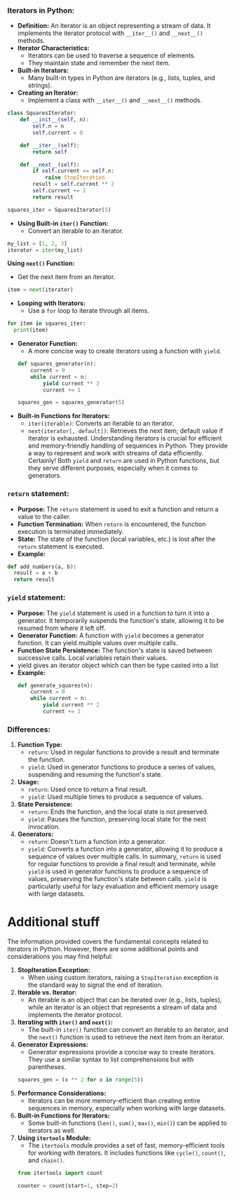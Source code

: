 ### Iterators in Python:

- **Definition:** An iterator is an object representing a stream of data. It implements the iterator protocol with `__iter__()` and `__next__()` methods.
- **Iterator Characteristics:**
  - Iterators can be used to traverse a sequence of elements.
  - They maintain state and remember the next item.
- **Built-in Iterators:**
  - Many built-in types in Python are iterators (e.g., lists, tuples, and strings).
- **Creating an Iterator:**
  - Implement a class with `__iter__()` and `__next__()` methods.
```python
class SquaresIterator:
    def __init__(self, n):
        self.n = n
        self.current = 0

    def __iter__(self):
        return self

    def __next__(self):
        if self.current >= self.n:
            raise StopIteration
        result = self.current ** 2
        self.current += 1
        return result

squares_iter = SquaresIterator(5)
```
- **Using Built-in `iter()` Function:**
  - Convert an iterable to an iterator.
```python
my_list = [1, 2, 3]
iterator = iter(my_list)
```
 **Using `next()` Function:**
  - Get the next item from an iterator.
```python
item = next(iterator)
```
- **Looping with Iterators:**
  - Use a `for` loop to iterate through all items.
```python
for item in squares_iter:
  print(item)
```
- **Generator Function:**
  - A more concise way to create iterators using a function with `yield`.
  ```python
  def squares_generator(n):
      current = 0
      while current < n:
          yield current ** 2
          current += 1

  squares_gen = squares_generator(5)
  ```
- **Built-in Functions for Iterators:**
  - `iter(iterable)`: Converts an iterable to an iterator.
  - `next(iterator[, default])`: Retrieves the next item; default value if iterator is exhausted.
Understanding iterators is crucial for efficient and memory-friendly handling of sequences in Python. They provide a way to represent and work with streams of data efficiently.
Certainly! Both `yield` and `return` are used in Python functions, but they serve different purposes, especially when it comes to generators.
### `return` statement:
- **Purpose:** The `return` statement is used to exit a function and return a value to the caller.
- **Function Termination:** When `return` is encountered, the function execution is terminated immediately.
- **State:** The state of the function (local variables, etc.) is lost after the `return` statement is executed.
- **Example:**
```python
def add_numbers(a, b):
  result = a + b
  return result
```
### `yield` statement:
- **Purpose:** The `yield` statement is used in a function to turn it into a generator. It temporarily suspends the function's state, allowing it to be resumed from where it left off.
- **Generator Function:** A function with `yield` becomes a generator function. It can yield multiple values over multiple calls.
- **Function State Persistence:** The function's state is saved between successive calls. Local variables retain their values.
- yield gives an iterator object which can then be type casted into a list
- **Example:**
  ```python
  def generate_squares(n):
      current = 0
      while current < n:
          yield current ** 2
          current += 1
  ```
### Differences:
1. **Function Type:**
   - `return`: Used in regular functions to provide a result and terminate the function.
   - `yield`: Used in generator functions to produce a series of values, suspending and resuming the function's state.
2. **Usage:**
   - `return`: Used once to return a final result.
   - `yield`: Used multiple times to produce a sequence of values.
3. **State Persistence:**
   - `return`: Ends the function, and the local state is not preserved.
   - `yield`: Pauses the function, preserving local state for the next invocation.
4. **Generators:**
   - `return`: Doesn't turn a function into a generator.
   - `yield`: Converts a function into a generator, allowing it to produce a sequence of values over multiple calls.
In summary, `return` is used for regular functions to provide a final result and terminate, while `yield` is used in generator functions to produce a sequence of values, preserving the function's state between calls. `yield` is particularly useful for lazy evaluation and efficient memory usage with large datasets.



# Additional stuff
The information provided covers the fundamental concepts related to iterators in Python. However, there are some additional points and considerations you may find helpful:
1. **StopIteration Exception:**
   - When using custom iterators, raising a `StopIteration` exception is the standard way to signal the end of iteration.
2. **Iterable vs. Iterator:**
   - An iterable is an object that can be iterated over (e.g., lists, tuples), while an iterator is an object that represents a stream of data and implements the iterator protocol.
3. **Iterating with `iter()` and `next()`:**
   - The built-in `iter()` function can convert an iterable to an iterator, and the `next()` function is used to retrieve the next item from an iterator.
4. **Generator Expressions:**
   - Generator expressions provide a concise way to create iterators. They use a similar syntax to list comprehensions but with parentheses.
   ```python
   squares_gen = (x ** 2 for x in range(5))
   ```
5. **Performance Considerations:**
   - Iterators can be more memory-efficient than creating entire sequences in memory, especially when working with large datasets.
6. **Built-in Functions for Iterators:**
   - Some built-in functions (`len()`, `sum()`, `max()`, `min()`) can be applied to iterators as well.
7. **Using `itertools` Module:**
   - The `itertools` module provides a set of fast, memory-efficient tools for working with iterators. It includes functions like `cycle()`, `count()`, and `chain()`.
   ```python
   from itertools import count

   counter = count(start=1, step=2)
   ```
